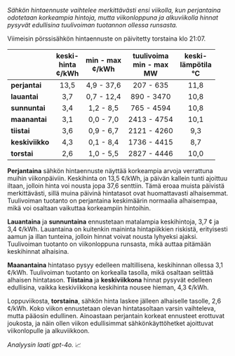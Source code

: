 *Sähkön hintaennuste vaihtelee merkittävästi ensi viikolla, kun perjantaina odotetaan korkeampia hintoja, mutta viikonloppuna ja alkuviikolla hinnat pysyvät edullisina tuulivoiman tuotannon ollessa runsasta.*

Viimeisin pörssisähkön hintaennuste on päivitetty torstaina klo 21:07.

|              | keski-<br>hinta<br>¢/kWh | min - max<br>¢/kWh | tuulivoima<br>min - max<br>MW | keski-<br>lämpötila<br>°C |
|:-------------|:----------------:|:----------------:|:-------------:|:-------------:|
| **perjantai** | 13,5 | 4,9 - 37,6 | 207 - 635 | 11,8 |
| **lauantai** | 3,7 | 0,7 - 12,4 | 890 - 3470 | 10,8 |
| **sunnuntai** | 3,4 | 1,2 - 8,5 | 765 - 4594 | 10,8 |
| **maanantai** | 3,1 | 0,0 - 7,0 | 2413 - 4754 | 10,1 |
| **tiistai** | 3,6 | 0,9 - 6,7 | 2121 - 4260 | 9,3 |
| **keskiviikko** | 4,3 | 0,1 - 8,4 | 1736 - 4415 | 8,7 |
| **torstai** | 2,6 | 1,0 - 5,5 | 2827 - 4446 | 10,0 |

**Perjantaina** sähkön hintaennuste näyttää korkeampia arvoja verrattuna muihin viikonpäiviin. Keskihinta on 13,5 ¢/kWh, ja päivän kallein tunti ajoittuu iltaan, jolloin hinta voi nousta jopa 37,6 senttiin. Tämä eroaa muista päivistä merkittävästi, sillä muina päivinä hintatasot ovat huomattavasti alhaisemmat. Tuulivoiman tuotanto on perjantaina keskimäärin normaalia alhaisempaa, mikä voi osaltaan vaikuttaa korkeampiin hintoihin.

**Lauantaina** ja **sunnuntaina** ennustetaan matalampia keskihintoja, 3,7 ¢ ja 3,4 ¢/kWh. Lauantaina on kuitenkin maininta hintapiikkien riskistä, erityisesti aamun ja illan tunteina, jolloin hinnat voivat nousta lyhyeksi ajaksi. Tuulivoiman tuotanto on viikonloppuna runsasta, mikä auttaa pitämään keskihinnat alhaisina.

**Maanantaina** hintataso pysyy edelleen maltillisena, keskihinnan ollessa 3,1 ¢/kWh. Tuulivoiman tuotanto on korkealla tasolla, mikä osaltaan selittää alhaisen hintatason. **Tiistaina** ja **keskiviikkona** hinnat pysyvät edelleen edullisina, vaikka keskiviikkona keskihinta nousee hieman, 4,3 ¢/kWh.

Loppuviikosta, **torstaina**, sähkön hinta laskee jälleen alhaiselle tasolle, 2,6 ¢/kWh. Koko viikon ennustetaan olevan hintatasoltaan varsin vaihteleva, mutta pääosin edullinen. Ainoastaan perjantain korkeat ennusteet erottuvat joukosta, ja näin ollen viikon edullisimmat sähkönkäyttöhetket ajoittuvat viikonlopulle ja alkuviikkoon.

*Analyysin laati gpt-4o.* 📈
